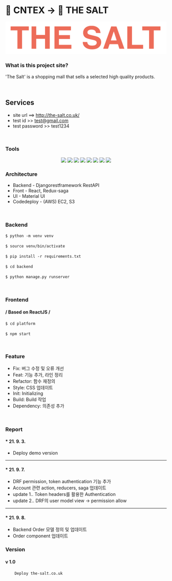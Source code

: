</br>

# 🌟 CNTEX -> 🌟 THE SALT #
![logo](./platform/src/factory/images/theSalt.png)



### What is this project site? ###
'The Salt' is a shopping mall that sells a selected high quality products.

<br/>

## Services ### 
- site url ==> http://the-salt.co.uk/
- test id >> test@gmail.com
- test password >> test1234 

<br/>

### Tools
<p align='center'>
    <img src="https://img.shields.io/badge/django-v3.2.7-orange"/>
    <img src="https://img.shields.io/badge/djangorestframework-v3.12.4-critical"/>
    <img src="https://img.shields.io/badge/React-v17.0.1-blue?logo=React"/>
    <img src="https://img.shields.io/badge/redux--saga-v1.1.3-blue">
    <img src="https://img.shields.io/badge/aws EC2-v3.3.13-orange?logo=amazon"/>
    <img src="https://img.shields.io/badge/aws S3-v4.0.1-orange?logo=amazon"/>
    <img src="https://img.shields.io/badge/graphql-v15.4.0-pink?logo=graphql">
    <img src="https://img.shields.io/badge/apollo/client-v3.3.6-violet?">
</p>

### Architecture ###
- Backend - Djangorestframework RestAPI
- Front - React, Redux-saga 
- UI - Material UI
- Codedeploy - (AWS) EC2, S3

<br/>

### Backend ###
```
$ python -m venv venv

$ source venv/bin/activate

$ pip install -r requirements.txt

$ cd backend

$ python manage.py runserver
```

<br/>

### Frontend ###
#### / Based on ReactJS /
```angular2html
$ cd platform

$ npm start
```

<br/>

### Feature ###
* Fix: 버그 수정 및 오류 개선
* Feat: 기능 추가, 라인 정리
* Refactor: 함수 재정의
* Style: CSS 업데이트
* Init: Initializing
* Build: Build 작업
* Dependency: 의존성 추가 

<br/>

### Report ###


#### * 21. 9. 3.

- Deploy demo version
---
#### * 21. 9. 7.

- DRF permission, token authentication 기능 추가
- Account 관련 action, reducers, saga 업데이트 
- update 1.. Token headers를 활용한 Authentication
- update 2.. DRF의 user model view -> permission allow
---
#### * 21. 9. 8.

- Backend Order 모델 정의 및 업데이트
- Order component 업데이트


### Version ###
#### v 1.0
```
    Deploy the-salt.co.uk 
```